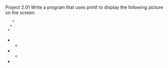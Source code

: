 Project 2.01
Write a program that uses printf to display the following picture on the screen:

       *
      *
     *
*   *
 * *
  *
